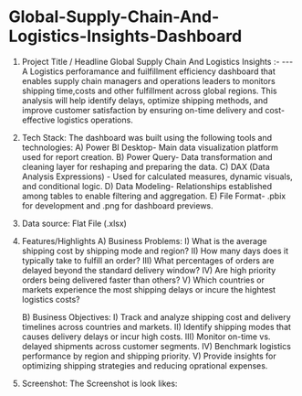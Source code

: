 # Global-Supply-Chain-And-Logistics-Insights-Dashboard

1. Project Title / Headline 
    Global Supply Chain And Logistics Insights :- 
 ---A Logistics perforamance and fuilfillment efficiency dashboard that enables supply chain managers and operations leaders to monitors shipping time,costs and other fulfillment across global regions. This    analysis will help identify delays, optimize shipping methods, and improve customer satisfaction by ensuring on-time delivery and cost-effective logistics operations.

2. Tech Stack: 
The dashboard was built using the following tools and technologies:
  A) Power BI Desktop- Main data visualization platform used for report creation.
  B) Power Query- Data transformation and cleaning layer for reshaping and preparing the data.
  C) DAX (Data Analysis Expressions) - Used for calculated measures, dynamic visuals, and conditional logic.
  D) Data Modeling- Relationships established among tables to enable filtering and aggregation.
  E) File Format- .pbix for development and .png for dashboard previews.

3. Data source: Flat File (.xlsx) 

4. Features/Highlights
   A) Business Problems:
     I) What is the average shipping cost by shipping mode and region?
     II) How many days does it typically take to fulfill an order?
     III) What percentages of orders are delayed beyond the standard delivery window?
     IV) Are high priority orders being delivered faster than others?
     V) Which countries or markets experience the most shipping delays or incure the hightest logistics costs?

   B) Business Objectives:
      I) Track and analyze shipping cost and delivery timelines across countries and markets.
      II) Identify shipping modes that causes delivery delays or incur high costs.
      III) Monitor on-time vs. delayed shipments across customer segments.
      IV) Benchmark logistics performance by region and shipping priority.
      V) Provide insights for optimizing shipping strategies and reducing oprational expenses. 

6. Screenshot: 
   The Screenshot is look likes: 
